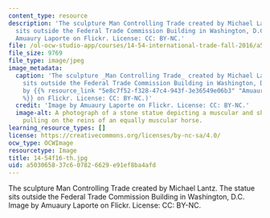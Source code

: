 ```yaml
---
content_type: resource
description: 'The sculpture Man Controlling Trade created by Michael Lantz. The statue
  sits outside the Federal Trade Commission Building in Washington, D.C. Image by
  Amuaury Laporte on Flickr. License: CC: BY-NC.'
file: /ol-ocw-studio-app/courses/14-54-international-trade-fall-2016/a503065837c607826629e91ef8ba4afd_14-54f16-th.jpg
file_size: 9769
file_type: image/jpeg
image_metadata:
  caption: 'The sculpture _Man Controlling Trade_ created by Michael Lantz. The statue
    sits outside the Federal Trade Commission Building in Washington, D.C. (Image
    by {{% resource_link "5e8c7f52-f328-47c4-943f-3e36549e06b3" "Amuaury Laporte"
    %}} on Flickr. License: CC: BY-NC.)'
  credit: 'Image by Amuaury Laporte on Flickr. License: CC: BY-NC.'
  image-alt: A photograph of a stone statue depicting a muscular and shirtless man
    pulling on the reins of an equally muscular horse.
learning_resource_types: []
license: https://creativecommons.org/licenses/by-nc-sa/4.0/
ocw_type: OCWImage
resourcetype: Image
title: 14-54f16-th.jpg
uid: a5030658-37c6-0782-6629-e91ef8ba4afd
---
```

The sculpture Man Controlling Trade created by Michael Lantz. The statue sits outside the Federal Trade Commission Building in Washington, D.C. Image by Amuaury Laporte on Flickr. License: CC: BY-NC.